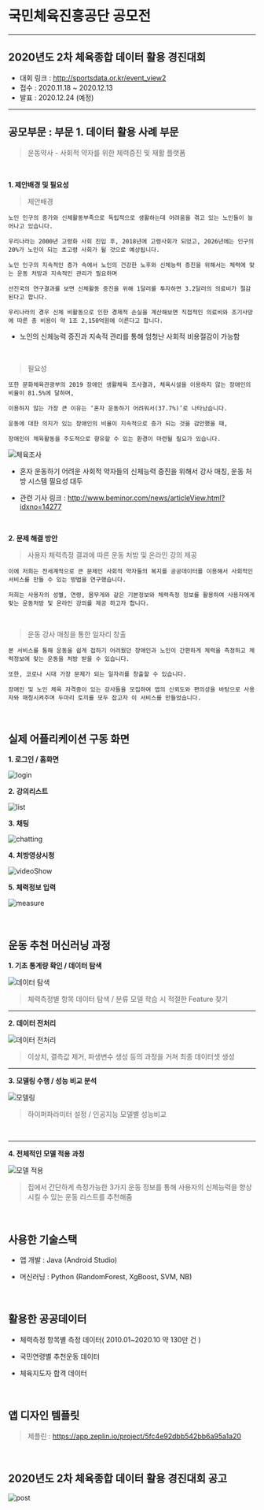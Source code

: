 # 국민체육진흥공단 공모전

---

## 2020년도 2차 체육종합 데이터 활용 경진대회

- 대회 링크 : http://sportsdata.or.kr/event_view2
- 접수 : 2020.11.18 ~ 2020.12.13
- 발표 : 2020.12.24 (예정)

---

## 공모부문 : 부문 1. 데이터 활용 사례 부문

> 운동약사 - 사회적 약자를 위한 체력증진 및 재활 플랫폼

<br/>

**1. 제안배경 및 필요성**

> 제안배경

```
노인 인구의 증가와 신체활동부족으로 독립적으로 생활하는데 어려움을 겪고 있는 노인들이 늘어나고 있습니다.

우리나라는 2000년 고령화 사회 진입 후, 2018년에 고령사회가 되었고, 2026년에는 인구의 20%가 노인이 되는 초고령 사회가 될 것으로 예상됩니다.

노인 인구의 지속적인 증가 속에서 노인의 건강한 노후와 신체능력 증진을 위해서는 체력에 맞는 운동 처방과 지속적인 관리가 필요하며

선진국의 연구결과를 보면 신체활동 증진을 위해 1달러를 투자하면 3.2달러의 의료비가 절감된다고 합니다.

우리나라의 경우 신체 비활동으로 인한 경제적 손실을 계산해보면 직접적인 의료비와 조기사망에 따른 총 비용이 약 1조 2,150억원에 이른다고 합니다.
```

- 노인의 신체능력 증진과 지속적 관리를 통해 엄청난 사회적 비용절감이 가능함

<br/>

> 필요성

```
또한 문화체육관광부의 2019 장애인 생활체육 조사결과, 체육시설을 이용하지 않는 장애인의 비율이 81.5%에 달하며,

이용하지 않는 가장 큰 이유는 ‘혼자 운동하기 어려워서(37.7%)’로 나타났습니다.

운동에 대한 의지가 있는 장애인의 비율이 지속적으로 증가 되는 것을 감안했을 때,

장애인이 체육활동을 주도적으로 향유할 수 있는 환경이 마련될 필요가 있습니다.
```

![체육조사](https://user-images.githubusercontent.com/36183001/102854742-80038780-4466-11eb-903d-a9b9b9e3f70c.PNG)


- 혼자 운동하기 어려운 사회적 약자들의 신체능력 증진을 위해서 강사 매칭, 운동 처방 시스템 필요성 대두


- 관련 기사 링크 : http://www.beminor.com/news/articleView.html?idxno=14277

<br/>

**2. 문제 해결 방안**


> 사용자 체력측정 결과에 따른 운동 처방 및 온라인 강의 제공

```
이에 저희는 전세계적으로 큰 문제인 사회적 약자들의 복지를 공공데이터를 이용해서 사회적인 서비스를 만들 수 있는 방법을 연구했습니다.

저희는 사용자의 성별, 연령, 몸무게와 같은 기본정보와 체력측정 정보를 활용하여 사용자에게 맞는 운동처방 및 온라인 강의를 제공 하고자 합니다.
```

<br/>

> 운동 강사 매칭을 통한 일자리 창출

```
본 서비스를 통해 운동을 쉽게 접하기 어려웠던 장애인과 노인이 간편하게 체력을 측정하고 체력정보에 맞는 운동을 처방 받을 수 있습니다.

또한, 코로나 시대 가장 문제가 되는 일자리를 창출할 수 있습니다.

장애인 및 노인 체육 자격증이 있는 강사들을 모집하여 앱의 신뢰도와 편의성을 바탕으로 사용자와 매칭시켜주며 두마리 토끼를 모두 잡고자 이 서비스를 만들었습니다.
```

<br/>

## 실제 어플리케이션 구동 화면

**1. 로그인 / 홈화면**

![login](https://user-images.githubusercontent.com/48685242/102718376-26e30900-432b-11eb-9766-4a58d7bcda75.png)

**2. 강의리스트**

![list](https://user-images.githubusercontent.com/48685242/102718390-395d4280-432b-11eb-8b8e-7c66e7a1f0a4.png)

**3. 채팅**

![chatting](https://user-images.githubusercontent.com/48685242/102718397-3f532380-432b-11eb-82f4-36f24a416dc2.png)

**4. 처방영상시청**

![videoShow](https://user-images.githubusercontent.com/48685242/102718410-4bd77c00-432b-11eb-9d1d-d6e744996932.png)

**5. 체력정보 입력**

![measure](https://user-images.githubusercontent.com/48685242/102718414-51cd5d00-432b-11eb-9563-fb3e7f443893.png)

<br/>


## 운동 추천 머신러닝 과정

**1. 기초 통계량 확인 / 데이터 탐색**

![데이터 탐색](https://user-images.githubusercontent.com/36183001/102855876-cfe34e00-4468-11eb-8166-72f77caa4cce.png)

> 체력측정별 항목 데이터 탐색 / 분류 모델 학습 시 적절한 Feature 찾기

---

**2. 데이터 전처리**

![데이터 전처리](https://user-images.githubusercontent.com/36183001/102855878-d1147b00-4468-11eb-9cc7-7e9b192ba191.png)

> 이상치, 결측값 제거, 파생변수 생성 등의 과정을 거쳐 최종 데이터셋 생성


---

**3. 모델링 수행 / 성능 비교 분석**

![모델링](https://user-images.githubusercontent.com/36183001/102855879-d1ad1180-4468-11eb-8fca-b27789008283.png)

> 하이퍼파라미터 설정 / 인공지능 모델별 성능비교

<br/>

---

**4. 전체적인 모델 적용 과정**

![모델 적용](https://user-images.githubusercontent.com/36183001/102855685-724f0180-4468-11eb-97e1-faa5e1a0bd3e.PNG)

> 집에서 간단하게 측정가능한 3가지 운동 정보를 통해 사용자의 신체능력을 향상시킬 수 있는 운동 리스트를 추천해줌

<br/>


## 사용한 기술스택

- 앱 개발 : Java (Android Studio)

- 머신러닝 : Python (RandomForest, XgBoost, SVM, NB)

<br/>


## 활용한 공공데이터

- 체력측정 항목별 측정 데이터( 2010.01~2020.10 약 130만 건 )

- 국민연령별 추천운동 데이터

- 체육지도자 합격 데이터

<br/>


## 앱 디자인 템플릿

> 제플린 : https://app.zeplin.io/project/5fc4e92dbb542bb6a95a1a20

<br/>


## 2020년도 2차 체육종합 데이터 활용 경진대회 공고

![post](https://user-images.githubusercontent.com/48685242/102717123-96ed9100-4323-11eb-9093-205fc63de525.jpg)


